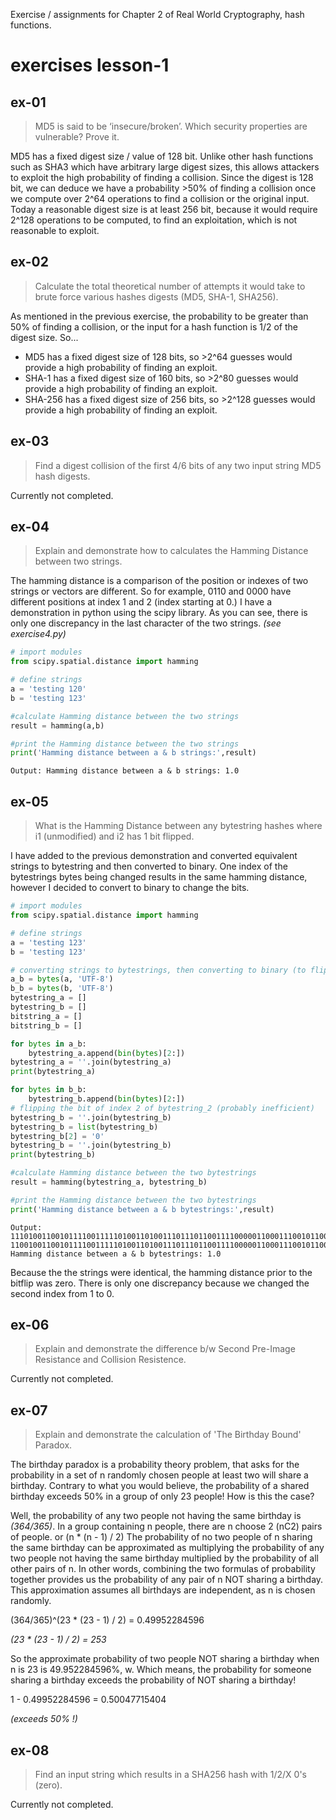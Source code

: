 Exercise / assignments for Chapter 2 of Real World Cryptography,
hash functions.

# exercises lesson-1

## ex-01
> MD5 is said to be ‘insecure/broken’. Which security properties are vulnerable? Prove it.

MD5 has a fixed digest size / value of 128 bit. Unlike other hash functions such as SHA3 which have arbitrary large digest sizes, this
allows attackers to exploit the high probability of finding a collision. Since the digest is 128 bit, we can deduce we have a probability >50% of finding a collision once we compute over 2^64 operations to find a collision or the original input. Today a reasonable digest size is at least 256 bit, because it would require 2^128 operations to be computed, to find an exploitation, which is not reasonable to exploit.

## ex-02
> Calculate the total theoretical number of attempts it would take to brute force various hashes digests (MD5, SHA-1, SHA256).

As mentioned in the previous exercise, the probability to be greater than 50% of finding a collision, or the input for a hash function is 1/2 of the digest size. So...

- MD5 has a fixed digest size of 128 bits, so >2^64 guesses would provide a high probability of finding an exploit.
- SHA-1 has a fixed digest size of 160 bits, so >2^80 guesses would provide a
high probability of finding an exploit.
- SHA-256 has a fixed digest size of 256 bits, so >2^128 guesses would provide a high probability of finding an exploit.

## ex-03
>Find a digest collision of the first 4/6 bits of any two input string MD5 hash digests.

Currently not completed.

## ex-04
>Explain and demonstrate how to calculates the Hamming Distance between two strings.

The hamming distance is a comparison of the position or indexes of two strings or vectors are different. So for example, 0110 and 0000 have different positions at index 1 and 2 (index starting at 0.) I have a
demonstration in python using the scipy library. As you can see, there is only one discrepancy in the last character of the two strings. _(see exercise4.py)_

```python
# import modules
from scipy.spatial.distance import hamming

# define strings
a = 'testing 120'
b = 'testing 123'

#calculate Hamming distance between the two strings
result = hamming(a,b)

#print the Hamming distance between the two strings
print('Hamming distance between a & b strings:',result)
```

```Output: Hamming distance between a & b strings: 1.0``` 


## ex-05
> What is the Hamming Distance between any bytestring hashes where i1 (unmodified) and i2 has 1 bit flipped.

I have added to the previous demonstration and converted equivalent strings to bytestring and then converted to binary.
One index of the bytestrings bytes being changed results in the same hamming distance, however I decided to convert to
binary to change the bits.

```python
# import modules
from scipy.spatial.distance import hamming

# define strings
a = 'testing 123'
b = 'testing 123'

# converting strings to bytestrings, then converting to binary (to flip bits)
a_b = bytes(a, 'UTF-8')
b_b = bytes(b, 'UTF-8')
bytestring_a = []
bytestring_b = []
bitstring_a = []
bitstring_b = []

for bytes in a_b:
    bytestring_a.append(bin(bytes)[2:])
bytestring_a = ''.join(bytestring_a)
print(bytestring_a)

for bytes in b_b:
    bytestring_b.append(bin(bytes)[2:])
# flipping the bit of index 2 of bytestring_2 (probably inefficient)
bytestring_b = ''.join(bytestring_b)
bytestring_b = list(bytestring_b)
bytestring_b[2] = '0'
bytestring_b = ''.join(bytestring_b)
print(bytestring_b)

#calculate Hamming distance between the two bytestrings
result = hamming(bytestring_a, bytestring_b)

#print the Hamming distance between the two bytestrings
print('Hamming distance between a & b bytestrings:',result)
```

```
Output:
1110100110010111100111110100110100111011101100111100000110001110010110011
1100100110010111100111110100110100111011101100111100000110001110010110011
Hamming distance between a & b bytestrings: 1.0
```
Because the the strings were identical, the hamming distance prior to the bitflip was zero. There is only one discrepancy because we changed the second index from 1 to 0.

## ex-06
> Explain and demonstrate the difference b/w Second Pre-Image Resistance and Collision Resistence.

Currently not completed.

## ex-07
> Explain and demonstrate the calculation of 'The Birthday Bound' Paradox.

The birthday paradox is a probability theory problem, that asks for the probability in a set of n randomly chosen people at least two will share
a birthday. Contrary to what you would believe, the probability of a shared
birthday exceeds 50% in a group of only 23 people! How is this the case?

Well, the probability of any two people not having the same birthday is _(364/365)_. In a group containing n people, there are n choose 2 (nC2) pairs of people. or (n * (n - 1) / 2)
The probability of no two people of n sharing the same birthday can be approximated as multiplying the probability of any two people not having the same birthday multiplied by the probability of all other pairs of n. In other words, combining the two formulas of probability together provides us the probability of any pair of n NOT sharing a birthday. This approximation assumes all birthdays are
independent, as n is chosen randomly.

(364/365)^(23 * (23 - 1) / 2) = 0.49952284596

_(23 * (23 - 1) / 2) = 253_

So the approximate probability of two people NOT sharing a birthday when n is 23 is 49.952284596%, w. Which means, the probability
for someone sharing a birthday exceeds the probability of NOT sharing a birthday!

1 - 0.49952284596 = 0.50047715404

_(exceeds 50% !)_

## ex-08
> Find an input string which results in a SHA256 hash with 1/2/X 0's (zero).

Currently not completed.




